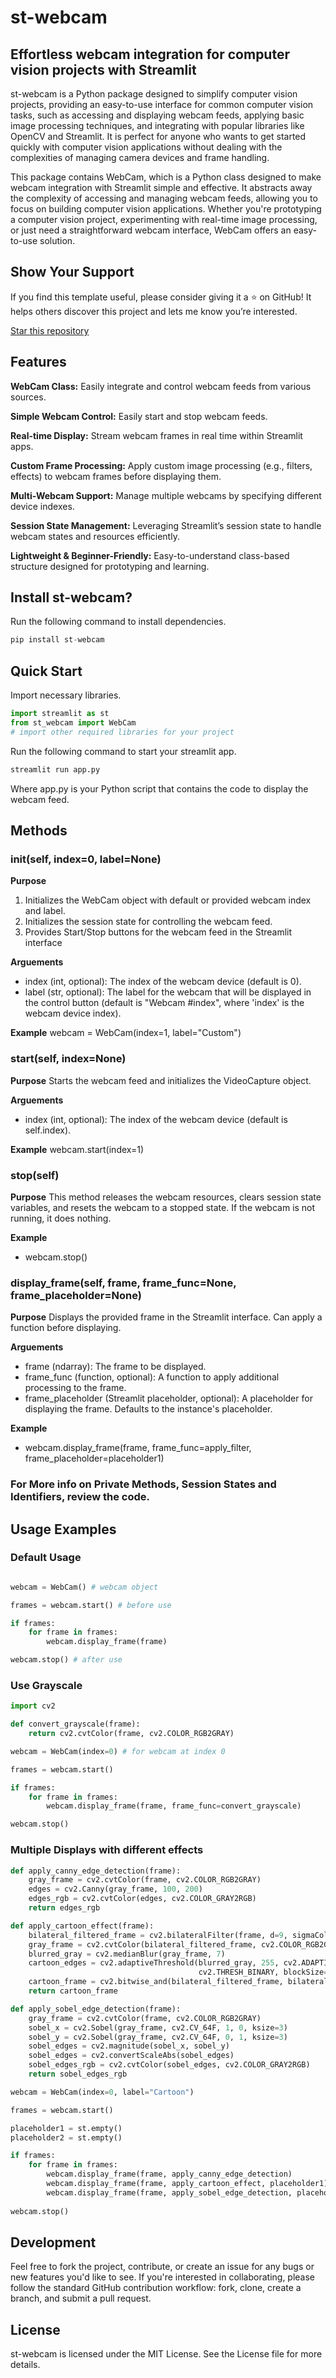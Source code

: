 # st-webcam
## Effortless webcam integration for computer vision projects with Streamlit

st-webcam is a Python package designed to simplify computer vision projects, providing an easy-to-use interface for common computer vision tasks, such as accessing and displaying webcam feeds, applying basic image processing techniques, and integrating with popular libraries like OpenCV and Streamlit. It is perfect for anyone who wants to get started quickly with computer vision applications without dealing with the complexities of managing camera devices and frame handling.

This package contains WebCam, which is a Python class designed to make webcam integration with Streamlit simple and effective. It abstracts away the complexity of accessing and managing webcam feeds, allowing you to focus on building computer vision applications. Whether you're prototyping a computer vision project, experimenting with real-time image processing, or just need a straightforward webcam interface, WebCam offers an easy-to-use solution.

## Show Your Support

If you find this template useful, please consider giving it a ⭐ on GitHub! It helps others discover this project and lets me know you’re interested.

[Star this repository](https://github.com/SaarthRajan/st_webcam)

## Features

**WebCam Class:** Easily integrate and control webcam feeds from various sources.

**Simple Webcam Control:** Easily start and stop webcam feeds.

**Real-time Display:** Stream webcam frames in real time within Streamlit apps.

**Custom Frame Processing:** Apply custom image processing (e.g., filters, effects) to webcam frames before displaying them.

**Multi-Webcam Support:** Manage multiple webcams by specifying different device indexes.

**Session State Management:** Leveraging Streamlit’s session state to handle webcam states and resources efficiently.

**Lightweight & Beginner-Friendly:** Easy-to-understand class-based structure designed for prototyping and learning.

## Install st-webcam?

Run the following command to install dependencies. 

```python
pip install st-webcam
```

## Quick Start

Import necessary libraries. 

```python
import streamlit as st
from st_webcam import WebCam
# import other required libraries for your project
```
Run the following command to start your streamlit app. 

```python
streamlit run app.py
```

Where app.py is your Python script that contains the code to display the webcam feed.

## Methods

### __init__(self, index=0, label=None)

**Purpose**
1. Initializes the WebCam object with default or provided webcam index and label. 
2. Initializes the session state for controlling the webcam feed.
3. Provides Start/Stop buttons for the webcam feed in the Streamlit interface

**Arguements**
- index (int, optional): The index of the webcam device (default is 0).
- label (str, optional): The label for the webcam that will be displayed in the control button (default is "Webcam #index", where 'index' is the webcam device index).

**Example**
webcam = WebCam(index=1, label="Custom")

### start(self, index=None)

**Purpose**
Starts the webcam feed and initializes the VideoCapture object.

**Arguements**
- index (int, optional): The index of the webcam device (default is self.index).

**Example**
webcam.start(index=1)

### stop(self)

**Purpose**
This method releases the webcam resources, clears session state variables, and resets the webcam to a stopped state. If the webcam is not running, it does nothing.

**Example**
- webcam.stop()

### display_frame(self, frame, frame_func=None, frame_placeholder=None)

**Purpose**
Displays the provided frame in the Streamlit interface. Can apply a function before displaying. 

**Arguements**
 - frame (ndarray): The frame to be displayed.
 - frame_func (function, optional): A function to apply additional processing to the frame.
 - frame_placeholder (Streamlit placeholder, optional): A placeholder for displaying the frame. Defaults to the instance's placeholder.

**Example**
- webcam.display_frame(frame, frame_func=apply_filter, frame_placeholder=placeholder1)

### For More info on Private Methods, Session States and Identifiers, review the code. 

## Usage Examples

### Default Usage
```python

webcam = WebCam() # webcam object

frames = webcam.start() # before use

if frames: 
    for frame in frames:
        webcam.display_frame(frame)

webcam.stop() # after use
```

### Use Grayscale
```python
import cv2

def convert_grayscale(frame):
    return cv2.cvtColor(frame, cv2.COLOR_RGB2GRAY)

webcam = WebCam(index=0) # for webcam at index 0

frames = webcam.start()

if frames:
    for frame in frames:
        webcam.display_frame(frame, frame_func=convert_grayscale)

webcam.stop()
```

### Multiple Displays with different effects
```python
def apply_canny_edge_detection(frame):
    gray_frame = cv2.cvtColor(frame, cv2.COLOR_RGB2GRAY)
    edges = cv2.Canny(gray_frame, 100, 200)
    edges_rgb = cv2.cvtColor(edges, cv2.COLOR_GRAY2RGB)
    return edges_rgb

def apply_cartoon_effect(frame):
    bilateral_filtered_frame = cv2.bilateralFilter(frame, d=9, sigmaColor=75, sigmaSpace=75)
    gray_frame = cv2.cvtColor(bilateral_filtered_frame, cv2.COLOR_RGB2GRAY)
    blurred_gray = cv2.medianBlur(gray_frame, 7)
    cartoon_edges = cv2.adaptiveThreshold(blurred_gray, 255, cv2.ADAPTIVE_THRESH_MEAN_C, 
                                          cv2.THRESH_BINARY, blockSize=9, C=9)
    cartoon_frame = cv2.bitwise_and(bilateral_filtered_frame, bilateral_filtered_frame, mask=cartoon_edges)    
    return cartoon_frame

def apply_sobel_edge_detection(frame):
    gray_frame = cv2.cvtColor(frame, cv2.COLOR_RGB2GRAY)
    sobel_x = cv2.Sobel(gray_frame, cv2.CV_64F, 1, 0, ksize=3)
    sobel_y = cv2.Sobel(gray_frame, cv2.CV_64F, 0, 1, ksize=3)
    sobel_edges = cv2.magnitude(sobel_x, sobel_y)
    sobel_edges = cv2.convertScaleAbs(sobel_edges)
    sobel_edges_rgb = cv2.cvtColor(sobel_edges, cv2.COLOR_GRAY2RGB)
    return sobel_edges_rgb
```

```python
webcam = WebCam(index=0, label="Cartoon")

frames = webcam.start()

placeholder1 = st.empty()
placeholder2 = st.empty()

if frames:
    for frame in frames:
        webcam.display_frame(frame, apply_canny_edge_detection)
        webcam.display_frame(frame, apply_cartoon_effect, placeholder1)
        webcam.display_frame(frame, apply_sobel_edge_detection, placeholder2)
        
webcam.stop()
```

## Development
Feel free to fork the project, contribute, or create an issue for any bugs or new features you'd like to see. If you're interested in collaborating, please follow the standard GitHub contribution workflow: fork, clone, create a branch, and submit a pull request.

## License
st-webcam is licensed under the MIT License. See the License file for more details.
